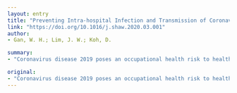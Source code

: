 ```yaml
---
layout: entry
title: "Preventing Intra-hospital Infection and Transmission of Coronavirus Disease 2019 in Health-care Workers"
link: "https://doi.org/10.1016/j.shaw.2020.03.001"
author:
- Gan, W. H.; Lim, J. W.; Koh, D.

summary:
- "Coronavirus disease 2019 poses an occupational health risk to health-care workers. Preventing intra-hospital transmission of the communicable disease is therefore a priority. The principle of zero occupational infection remains an achievable goal. All health care systems need to strive for in face of a potential pandemic. Several thousand health workers have already been infected, mainly in China."

original:
- "Coronavirus disease 2019 poses an occupational health risk to health-care workers. Several thousand health-care workers have already been infected, mainly in China. Preventing intra-hospital transmission of the communicable disease is therefore a priority. Based on the Systems Engineering Initiative for Patient Safety model, the strategies and measures to protect health-care workers in an acute tertiary hospital are described along the domains of work task, technologies and tools, work environmental factors, and organizational conditions. The principle of zero occupational infection remains an achievable goal that all health-care systems need to strive for in the face of a potential pandemic."
---
```


